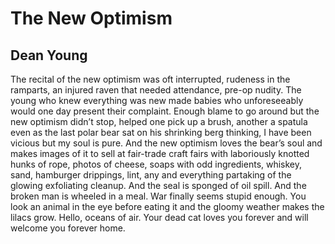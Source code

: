 # The New Optimism
## Dean Young
The recital of the new optimism
was oft interrupted, rudeness
in the ramparts, an injured raven
that needed attendance, pre-op
nudity. The young who knew everything
was new made babies who unforeseeably
would one day present their complaint.
Enough blame to go around but the new
optimism didn’t stop, helped one
pick up a brush, another a spatula
even as the last polar bear sat
on his shrinking berg thinking,
I have been vicious but my soul is pure.
And the new optimism loves the bear’s
soul and makes images of it to sell
at fair-trade craft fairs with laboriously
knotted hunks of rope, photos of cheese,
soaps with odd ingredients, whiskey,
sand, hamburger drippings, lint,
any and everything partaking of the glowing
exfoliating cleanup. And the seal
is sponged of oil spill. And the broken
man is wheeled in a meal. War finally
seems stupid enough. You look an animal
in the eye before eating it and the gloomy
weather makes the lilacs grow. Hello,
oceans of air. Your dead cat loves you
forever and will welcome you forever home.